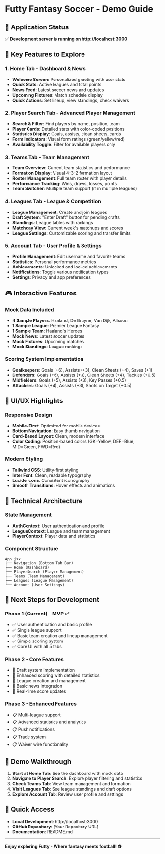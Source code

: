 # Futty Fantasy Soccer - Demo Guide

## 🚀 Application Status
✅ **Development server is running on http://localhost:3000**

## 🎯 Key Features to Explore

### 1. **Home Tab** - Dashboard & News
- **Welcome Screen**: Personalized greeting with user stats
- **Quick Stats**: Active leagues and total points
- **News Feed**: Latest soccer news and updates
- **Upcoming Fixtures**: Match schedule display
- **Quick Actions**: Set lineup, view standings, check waivers

### 2. **Player Search Tab** - Advanced Player Management
- **Search & Filter**: Find players by name, position, team
- **Player Cards**: Detailed stats with color-coded positions
- **Statistics Display**: Goals, assists, clean sheets, cards
- **Form Indicators**: Visual form ratings (green/yellow/red)
- **Availability Toggle**: Filter for available players only

### 3. **Teams Tab** - Team Management
- **Team Overview**: Current team statistics and performance
- **Formation Display**: Visual 4-3-2 formation layout
- **Roster Management**: Full team roster with player details
- **Performance Tracking**: Wins, draws, losses, points
- **Team Switcher**: Multiple team support (if in multiple leagues)

### 4. **Leagues Tab** - League & Competition
- **League Management**: Create and join leagues
- **Draft System**: "Enter Draft" button for pending drafts
- **Standings**: League tables with rankings
- **Matchday View**: Current week's matchups and scores
- **League Settings**: Customizable scoring and transfer limits

### 5. **Account Tab** - User Profile & Settings
- **Profile Management**: Edit username and favorite teams
- **Statistics**: Personal performance metrics
- **Achievements**: Unlocked and locked achievements
- **Notifications**: Toggle various notification types
- **Settings**: Privacy and app preferences

## 🎮 Interactive Features

### Mock Data Included
- **4 Sample Players**: Haaland, De Bruyne, Van Dijk, Alisson
- **1 Sample League**: Premier League Fantasy
- **1 Sample Team**: Haaland's Heroes
- **Mock News**: Latest soccer updates
- **Mock Fixtures**: Upcoming matches
- **Mock Standings**: League rankings

### Scoring System Implementation
- **Goalkeepers**: Goals (+6), Assists (+3), Clean Sheets (+4), Saves (+1)
- **Defenders**: Goals (+6), Assists (+3), Clean Sheets (+4), Tackles (+0.5)
- **Midfielders**: Goals (+5), Assists (+3), Key Passes (+0.5)
- **Attackers**: Goals (+4), Assists (+3), Shots on Target (+0.5)

## 🎨 UI/UX Highlights

### Responsive Design
- **Mobile-First**: Optimized for mobile devices
- **Bottom Navigation**: Easy thumb navigation
- **Card-Based Layout**: Clean, modern interface
- **Color Coding**: Position-based colors (GK=Yellow, DEF=Blue, MID=Green, FWD=Red)

### Modern Styling
- **Tailwind CSS**: Utility-first styling
- **Inter Font**: Clean, readable typography
- **Lucide Icons**: Consistent iconography
- **Smooth Transitions**: Hover effects and animations

## 🔧 Technical Architecture

### State Management
- **AuthContext**: User authentication and profile
- **LeagueContext**: League and team management
- **PlayerContext**: Player data and statistics

### Component Structure
```
App.jsx
├── Navigation (Bottom Tab Bar)
├── Home (Dashboard)
├── PlayerSearch (Player Management)
├── Teams (Team Management)
├── Leagues (League Management)
└── Account (User Settings)
```

## 🚀 Next Steps for Development

### Phase 1 (Current) - MVP ✅
- ✅ User authentication and basic profile
- ✅ Single league support
- ✅ Basic team creation and lineup management
- ✅ Simple scoring system
- ✅ Core UI with all 5 tabs

### Phase 2 - Core Features
- 🔄 Draft system implementation
- 🔄 Enhanced scoring with detailed statistics
- 🔄 League creation and management
- 🔄 Basic news integration
- 🔄 Real-time score updates

### Phase 3 - Enhanced Features
- 📋 Multi-league support
- 📋 Advanced statistics and analytics
- 📋 Push notifications
- 📋 Trade system
- 📋 Waiver wire functionality

## 🎯 Demo Walkthrough

1. **Start at Home Tab**: See the dashboard with mock data
2. **Navigate to Player Search**: Explore player filtering and statistics
3. **Check Teams Tab**: View team management and formation
4. **Visit Leagues Tab**: See league standings and draft options
5. **Explore Account Tab**: Review user profile and settings

## 🔗 Quick Access
- **Local Development**: http://localhost:3000
- **GitHub Repository**: [Your Repository URL]
- **Documentation**: README.md

---

**Enjoy exploring Futty - Where fantasy meets football! ⚽** 